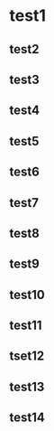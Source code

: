 # test1

## test2

## test3

## test4

## test5

## test6

## test7

## test8

## test9

## test10

## test11

## tset12

## test13

## test14

